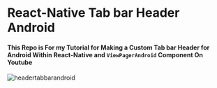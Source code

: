 React-Native Tab bar Header Android
==============================================
#### This Repo is For my Tutorial for Making a Custom Tab bar Header for Android Within React-Native and `ViewPagerAndroid` Component On Youtube
![headertabbarandroid](https://user-images.githubusercontent.com/19559766/33783241-3099af9a-dc71-11e7-8d65-a59041e426a8.png)
